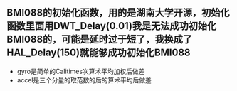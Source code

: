## BMI088的初始化函数，用的是湖南大学开源，初始化函数里面用DWT_Delay(0.01)我是无法成功初始化BMI088的，可能是延时过于短了，我换成了HAL_Delay(150)就能够成功初始化BMI088
- gyro是简单的Calitimes次算术平均加权后做差
- accel是三个分量的取范数的后的算术平均后做差

